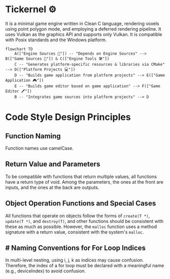 # Tickernel ⚙
 It is a minimal game engine written in Clean C language, rendering voxels using point polygon mode, and employing a deferred rendering pipeline. It uses Vulkan as the graphics API and supports only Vulkan. It is compatible with Posix standards and the Windows platform.

``` mermaid
flowchart TD
    A(["Engine Sources 📘"]) -- "Depends on Engine Sources" --> B(["Game Sources 📙"]) & C(["Engine Tools 🛠️"])
    C -- "Generates platform-specific resources & libraries via CMake" --> D(["Platform Projects 💻"])
    D -- "Builds game application from platform projects" --> E(["Game Application 🎮"])
    E -- "Builds game editor based on game application" --> F(["Game Editor 🖊️"])
    B -- "Integrates game sources into platform projects" --> D
```


# Code Style Design Principles

## Function Naming
Function names use camelCase.

## Return Value and Parameters
To be compatible with functions that return multiple values, all functions have a return type of void. Among the parameters, the ones at the front are inputs, and the ones at the back are outputs.

## Object Operation Functions and Special Cases
All functions that operate on objects follow the forms of `create(T *)`, `update(T *)`, and `destroy(T)`, and other functions should be consistent with these as much as possible. However, the `malloc` function uses a method signature with a return value, consistent with the system's `malloc`.

## # Naming Conventions for For Loop Indices
In multi-level nesting, using i, j, k as indices may cause confusion. Therefore, the index of a for loop must be declared with a meaningful name (e.g., deviceIndex) to avoid confusion.